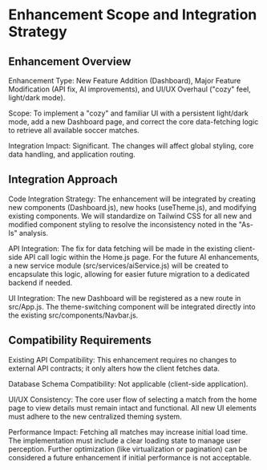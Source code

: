 # Enhancement Scope and Integration Strategy

## Enhancement Overview

Enhancement Type: New Feature Addition (Dashboard), Major Feature Modification (API fix, AI improvements), and UI/UX Overhaul ("cozy" feel, light/dark mode).

Scope: To implement a "cozy" and familiar UI with a persistent light/dark mode, add a new Dashboard page, and correct the core data-fetching logic to retrieve all available soccer matches.

Integration Impact: Significant. The changes will affect global styling, core data handling, and application routing.

## Integration Approach

Code Integration Strategy: The enhancement will be integrated by creating new components (Dashboard.js), new hooks (useTheme.js), and modifying existing components. We will standardize on Tailwind CSS for all new and modified component styling to resolve the inconsistency noted in the "As-Is" analysis.

API Integration: The fix for data fetching will be made in the existing client-side API call logic within the Home.js page. For the future AI enhancements, a new service module (src/services/aiService.js) will be created to encapsulate this logic, allowing for easier future migration to a dedicated backend if needed.

UI Integration: The new Dashboard will be registered as a new route in src/App.js. The theme-switching component will be integrated directly into the existing src/components/Navbar.js.

## Compatibility Requirements

Existing API Compatibility: This enhancement requires no changes to external API contracts; it only alters how the client fetches data.

Database Schema Compatibility: Not applicable (client-side application).

UI/UX Consistency: The core user flow of selecting a match from the home page to view details must remain intact and functional. All new UI elements must adhere to the new centralized theming system.

Performance Impact: Fetching all matches may increase initial load time. The implementation must include a clear loading state to manage user perception. Further optimization (like virtualization or pagination) can be considered a future enhancement if initial performance is not acceptable.